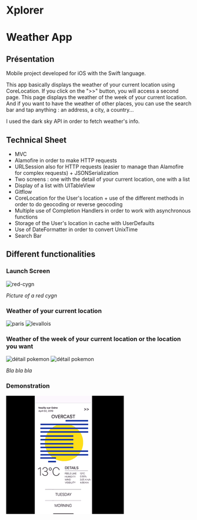 # Xplorer 
# Weather App

## Présentation

Mobile project developed for iOS with the Swift language.

This app basically displays the weather of your current location using CoreLocation. 
If you click on the ">>" button, you will access a second page. This page displays the weather of the week of your current location. And if you want to have the weather of other places, you can use the search bar and tap anything : an address, a city, a country...

I used the dark sky API in order to fetch weather's info.


## Technical Sheet

- MVC 
- Alamofire in order to make HTTP requests
- URLSession also for HTTP requests (easier to manage than Alamofire for complex requests) + JSONSerialization
- Two screens : one with the detail of your current location, one with a list
- Display of a list with UITableView
- Gitflow
- CoreLocation for the User's location + use of the different methods in order to do geocoding or reverse geocoding
- Multiple use of Completion Handlers in order to work with asynchronous functions
- Storage of the User's location in cache with UserDefaults
- Use of DateFormatter in order to convert UnixTime
- Search Bar


## Different functionalities

### Launch Screen

<img src="img/cygne-red" alt="red-cygn">

<i> Picture of a red cygn </i>

### Weather of your current location

<img src="img/screen-paris.PNG" alt="paris">   <img src="img/screen-levallois.PNG" alt="levallois">

### Weather of the week of your current location or the location you want

<img src="img_readme/detail_pokemon.png" alt="détail pokemon"> <img src="img_readme/detail_pokemon_2.png" alt="détail pokemon"> 

<i> Bla bla bla </i>


### Demonstration

<img src="img/demo.gif" alt="demo">
